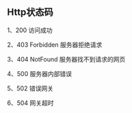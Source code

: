 ## Http状态码

1、200 访问成功

2、403 Forbidden 服务器拒绝请求

3、404 NotFound 服务器找不到请求的网页

4、500 服务器内部错误

5、502 错误网关

6、504 网关超时
